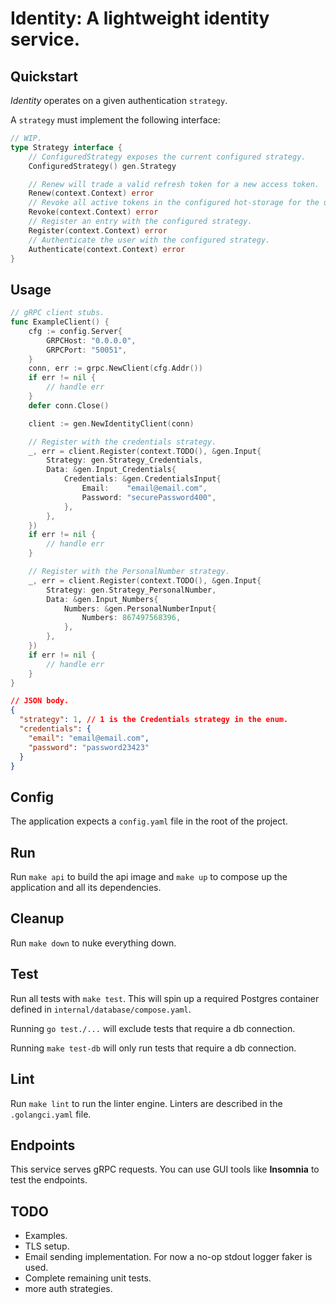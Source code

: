 # Identity: A lightweight identity service.

## Quickstart

*Identity* operates on a given authentication `strategy`.

A `strategy` must implement the following interface:

```go
// WIP.
type Strategy interface {
	// ConfiguredStrategy exposes the current configured strategy.
	ConfiguredStrategy() gen.Strategy

	// Renew will trade a valid refresh token for a new access token.
	Renew(context.Context) error
	// Revoke all active tokens in the configured hot-storage for the user.
	Revoke(context.Context) error
	// Register an entry with the configured strategy.
	Register(context.Context) error
	// Authenticate the user with the configured strategy.
	Authenticate(context.Context) error
}
```


## Usage

```go
// gRPC client stubs.
func ExampleClient() {
	cfg := config.Server{
		GRPCHost: "0.0.0.0",
		GRPCPort: "50051",
	}
	conn, err := grpc.NewClient(cfg.Addr())
	if err != nil {
		// handle err
	}
	defer conn.Close()

	client := gen.NewIdentityClient(conn)

	// Register with the credentials strategy.
	_, err = client.Register(context.TODO(), &gen.Input{
		Strategy: gen.Strategy_Credentials,
		Data: &gen.Input_Credentials{
			Credentials: &gen.CredentialsInput{
				Email:    "email@email.com",
				Password: "securePassword400",
			},
		},
	})
	if err != nil {
		// handle err
	}

	// Register with the PersonalNumber strategy.
	_, err = client.Register(context.TODO(), &gen.Input{
		Strategy: gen.Strategy_PersonalNumber,
		Data: &gen.Input_Numbers{
			Numbers: &gen.PersonalNumberInput{
				Numbers: 867497568396,
			},
		},
	})
	if err != nil {
		// handle err
	}
}
```

```json
// JSON body.
{
  "strategy": 1, // 1 is the Credentials strategy in the enum.
  "credentials": {
    "email": "email@email.com",
    "password": "password23423"
  }
}
```

## Config

The application expects a `config.yaml` file in the root of the project.

## Run

Run `make api` to build the api image and `make up` to compose up the application and all its dependencies.


## Cleanup


Run `make down` to nuke everything down.


## Test

Run all tests with `make test`. This will spin up a required Postgres container defined in `internal/database/compose.yaml`. 

Running `go test./...` will exclude tests that require a db connection.


Running `make test-db` will only run tests that require a db connection.


## Lint
Run `make lint` to run the linter engine. Linters are described in the `.golangci.yaml` file.


## Endpoints
This service serves gRPC requests. You can use GUI tools like **Insomnia** to test the endpoints.


## TODO
* Examples.
* TLS setup.
* Email sending implementation. For now a no-op stdout logger faker is used.
* Complete remaining unit tests.
* more auth strategies.
